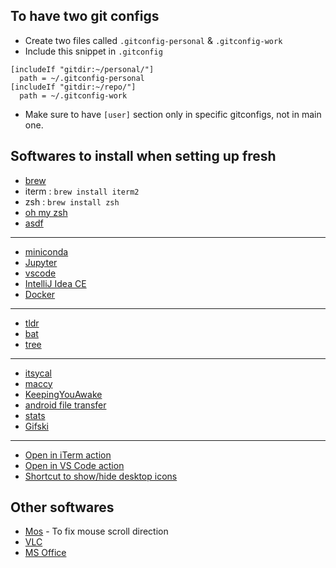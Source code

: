 ## To have two git configs
- Create two files called `.gitconfig-personal` & `.gitconfig-work`
- Include this snippet in `.gitconfig`
```
[includeIf "gitdir:~/personal/"]
  path = ~/.gitconfig-personal
[includeIf "gitdir:~/repo/"]
  path = ~/.gitconfig-work
```
- Make sure to have `[user]` section only in specific gitconfigs, not in main one. 

## Softwares to install when setting up fresh
- [brew](https://brew.sh/)
- iterm : ``brew install iterm2``
- zsh : ``brew install zsh``
- [oh my zsh](Guides/oh-my-zsh.md)
- [asdf](Guides/asdf.md)
---
- [miniconda](https://docs.anaconda.com/free/miniconda/miniconda-install/)
- [Jupyter](https://jupyter.org/install)
- [vscode](https://code.visualstudio.com/docs/setup/mac)
- [IntelliJ Idea CE](https://www.jetbrains.com/idea/download/?fromIDE=&section=mac)
- [Docker](https://www.docker.com/products/docker-desktop/)
---
- [tldr](https://formulae.brew.sh/formula/tldr)
- [bat](https://github.com/sharkdp/bat?tab=readme-ov-file#installation)
- [tree](https://formulae.brew.sh/formula/tree)
---
- [itsycal](https://www.mowglii.com/itsycal/)
- [maccy](https://github.com/p0deje/Maccy?tab=readme-ov-file#install)
- [KeepingYouAwake](https://github.com/newmarcel/KeepingYouAwake)
- [android file transfer](https://www.android.com/filetransfer/)
- [stats](https://github.com/exelban/stats)
- [Gifski](https://github.com/sindresorhus/Gifski)
---
- [Open in iTerm action](QuickActions/Open%20in%20iTerm.workflow/)
- [Open in VS Code action](QuickActions/Open%20with%20VS%20Code.workflow/)
- [Shortcut to show/hide desktop icons](https://www.icloud.com/shortcuts/6e227c87723649408d73f712b13f3f63)

## Other softwares
- [Mos](https://github.com/Caldis/Mos/blob/master/README.enUS.md) - To fix mouse scroll direction
- [VLC](http://www.videolan.org/vlc/index.html)
- [MS Office](https://massgrave.dev/unsupported_products_activation.html)
